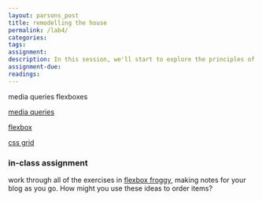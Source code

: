 ```yaml
---  
layout: parsons_post  
title: remodelling the house
permalink: /lab4/  
categories:   
tags:  
assignment: 
description: In this session, we'll start to explore the principles of responsive web design, that changes depending on the environment that displays it. 
assignment-due: 
readings: 
---  
```



media queries flexboxes


[media queries](https://www.w3schools.com/css/css3_mediaqueries.asp)  

[flexbox](https://www.w3schools.com/css/css3_flexbox.asp)  

[css grid]()  

### in-class assignment
work through all of the exercises in [flexbox froggy](https://flexboxfroggy.com), making notes for your blog as you go. How might you use these ideas to order items?